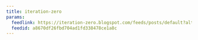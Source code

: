 ```yaml
---
title: iteration-zero
params:
  feedlink: https://iteration-zero.blogspot.com/feeds/posts/default?alt=rss
  feedid: a8670df26fbd704ad1fd338478ce1a8c
---
```

